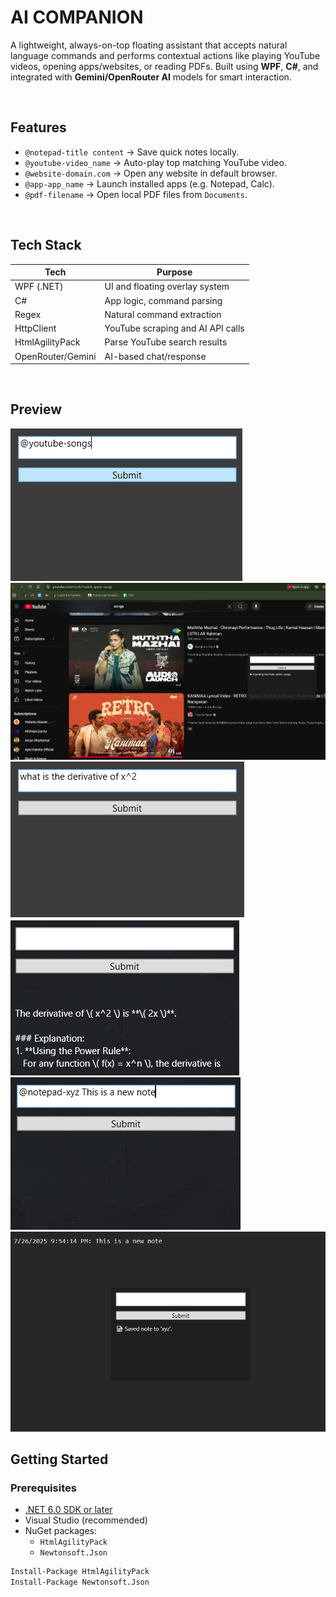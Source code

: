 # AI COMPANION

A lightweight, always-on-top floating assistant that accepts natural language commands and performs contextual actions like playing YouTube videos, opening apps/websites, or reading PDFs. Built using **WPF**, **C#**, and integrated with **Gemini/OpenRouter AI** models for smart interaction.

<br/>

## Features

- `@notepad-title content` → Save quick notes locally.
- `@youtube-video_name` → Auto-play top matching YouTube video.
- `@website-domain.com` → Open any website in default browser.
- `@app-app_name` → Launch installed apps (e.g. Notepad, Calc).
- `@pdf-filename` → Open local PDF files from `Documents`.

<br/>

## Tech Stack

| Tech        | Purpose                          |
|-------------|----------------------------------|
| WPF (.NET)  | UI and floating overlay system   |
| C#          | App logic, command parsing       |
| Regex       | Natural command extraction       |
| HttpClient  | YouTube scraping and AI API calls|
| HtmlAgilityPack | Parse YouTube search results |
| OpenRouter/Gemini | AI-based chat/response     |

<br/>

## Preview
![Floating Assistant Demo](/Demo/1Demo.png)
![Floating Assistant Demo](/Demo/2Demo.png)
![Floating Assistant Demo](/Demo/3Demo.png)
![Floating Assistant Demo](/Demo/4Demo.png)
![Floating Assistant Demo](/Demo/5Demo.png)
![Floating Assistant Demo](/Demo/6Demo.png)
<br/>
## Getting Started

### Prerequisites

- [.NET 6.0 SDK or later](https://dotnet.microsoft.com/en-us/download)
- Visual Studio (recommended)
- NuGet packages:
  - `HtmlAgilityPack`
  - `Newtonsoft.Json`

```bash
Install-Package HtmlAgilityPack
Install-Package Newtonsoft.Json

